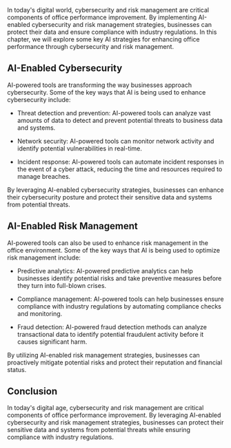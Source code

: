 
In today's digital world, cybersecurity and risk management are critical components of office performance improvement. By implementing AI-enabled cybersecurity and risk management strategies, businesses can protect their data and ensure compliance with industry regulations. In this chapter, we will explore some key AI strategies for enhancing office performance through cybersecurity and risk management.

AI-Enabled Cybersecurity
------------------------

AI-powered tools are transforming the way businesses approach cybersecurity. Some of the key ways that AI is being used to enhance cybersecurity include:

* Threat detection and prevention: AI-powered tools can analyze vast amounts of data to detect and prevent potential threats to business data and systems.

* Network security: AI-powered tools can monitor network activity and identify potential vulnerabilities in real-time.

* Incident response: AI-powered tools can automate incident responses in the event of a cyber attack, reducing the time and resources required to manage breaches.

By leveraging AI-enabled cybersecurity strategies, businesses can enhance their cybersecurity posture and protect their sensitive data and systems from potential threats.

AI-Enabled Risk Management
--------------------------

AI-powered tools can also be used to enhance risk management in the office environment. Some of the key ways that AI is being used to optimize risk management include:

* Predictive analytics: AI-powered predictive analytics can help businesses identify potential risks and take preventive measures before they turn into full-blown crises.

* Compliance management: AI-powered tools can help businesses ensure compliance with industry regulations by automating compliance checks and monitoring.

* Fraud detection: AI-powered fraud detection methods can analyze transactional data to identify potential fraudulent activity before it causes significant harm.

By utilizing AI-enabled risk management strategies, businesses can proactively mitigate potential risks and protect their reputation and financial status.

Conclusion
----------

In today's digital age, cybersecurity and risk management are critical components of office performance improvement. By leveraging AI-enabled cybersecurity and risk management strategies, businesses can protect their sensitive data and systems from potential threats while ensuring compliance with industry regulations.
